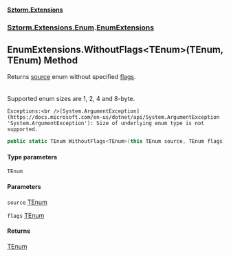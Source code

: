 #### [Sztorm.Extensions](./index.md 'index')
### [Sztorm.Extensions.Enum](./Sztorm-Extensions-Enum.md 'Sztorm.Extensions.Enum').[EnumExtensions](./Sztorm-Extensions-Enum-EnumExtensions.md 'Sztorm.Extensions.Enum.EnumExtensions')
## EnumExtensions.WithoutFlags&lt;TEnum&gt;(TEnum, TEnum) Method
Returns [source](#Sztorm-Extensions-Enum-EnumExtensions-WithoutFlags-TEnum-(TEnum_TEnum)-source 'Sztorm.Extensions.Enum.EnumExtensions.WithoutFlags&lt;TEnum&gt;(TEnum, TEnum).source') enum without specified [flags](#Sztorm-Extensions-Enum-EnumExtensions-WithoutFlags-TEnum-(TEnum_TEnum)-flags 'Sztorm.Extensions.Enum.EnumExtensions.WithoutFlags&lt;TEnum&gt;(TEnum, TEnum).flags').  
<br />  
Supported enum sizes are 1, 2, 4 and 8-byte.  



    Exceptions:<br />[System.ArgumentException](https://docs.microsoft.com/en-us/dotnet/api/System.ArgumentException 'System.ArgumentException'): Size of underlying enum type is not supported.  
```csharp
public static TEnum WithoutFlags<TEnum>(this TEnum source, TEnum flags);
```
#### Type parameters
<a name='Sztorm-Extensions-Enum-EnumExtensions-WithoutFlags-TEnum-(TEnum_TEnum)-TEnum'></a>
`TEnum`  
  
  
#### Parameters
<a name='Sztorm-Extensions-Enum-EnumExtensions-WithoutFlags-TEnum-(TEnum_TEnum)-source'></a>
`source` [TEnum](#Sztorm-Extensions-Enum-EnumExtensions-WithoutFlags-TEnum-(TEnum_TEnum)-TEnum 'Sztorm.Extensions.Enum.EnumExtensions.WithoutFlags&lt;TEnum&gt;(TEnum, TEnum).TEnum')  
  
  
<a name='Sztorm-Extensions-Enum-EnumExtensions-WithoutFlags-TEnum-(TEnum_TEnum)-flags'></a>
`flags` [TEnum](#Sztorm-Extensions-Enum-EnumExtensions-WithoutFlags-TEnum-(TEnum_TEnum)-TEnum 'Sztorm.Extensions.Enum.EnumExtensions.WithoutFlags&lt;TEnum&gt;(TEnum, TEnum).TEnum')  
  
  
#### Returns
[TEnum](#Sztorm-Extensions-Enum-EnumExtensions-WithoutFlags-TEnum-(TEnum_TEnum)-TEnum 'Sztorm.Extensions.Enum.EnumExtensions.WithoutFlags&lt;TEnum&gt;(TEnum, TEnum).TEnum')  
  
